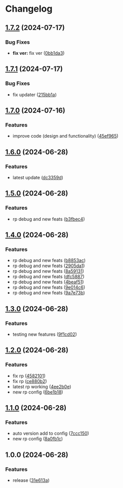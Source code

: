 # Changelog

## [1.7.2](https://github.com/LupuC/elixio_uninstaller/compare/v1.7.1...v1.7.2) (2024-07-17)


### Bug Fixes

* **fix ver:** fix ver ([0bb1da3](https://github.com/LupuC/elixio_uninstaller/commit/0bb1da328e220c5d5ac601e8c1ac3cf308f69f20))

## [1.7.1](https://github.com/LupuC/elixio_uninstaller/compare/v1.7.0...v1.7.1) (2024-07-17)


### Bug Fixes

* fix updater ([215bb1a](https://github.com/LupuC/elixio_uninstaller/commit/215bb1aa1e0bbf386d9c3ceb10de8815da9af25b))

## [1.7.0](https://github.com/LupuC/elixio_uninstaller/compare/v1.6.0...v1.7.0) (2024-07-16)


### Features

* improve code (design and functionality) ([45ef965](https://github.com/LupuC/elixio_uninstaller/commit/45ef96584a978bd7738fc7e62942df6b49cfa6e0))

## [1.6.0](https://github.com/LupuC/elixio_uninstaller/compare/v1.5.0...v1.6.0) (2024-06-28)


### Features

* latest update ([dc3359d](https://github.com/LupuC/elixio_uninstaller/commit/dc3359d6f0308351d0b6dd2eae41d07b604e384b))

## [1.5.0](https://github.com/LupuC/elixio_uninstaller/compare/v1.4.0...v1.5.0) (2024-06-28)


### Features

* rp debug and new feats ([b3fbec4](https://github.com/LupuC/elixio_uninstaller/commit/b3fbec4921da25bf57485417d06413850e6fea9a))

## [1.4.0](https://github.com/LupuC/elixio_uninstaller/compare/v1.3.0...v1.4.0) (2024-06-28)


### Features

* rp debug and new feats ([b8853ac](https://github.com/LupuC/elixio_uninstaller/commit/b8853ac87223fd495dc8e6dcd0b94655a22dd1ea))
* rp debug and new feats ([2905da1](https://github.com/LupuC/elixio_uninstaller/commit/2905da1b6e464012d0590931bd8289d4bb60c803))
* rp debug and new feats ([8a59131](https://github.com/LupuC/elixio_uninstaller/commit/8a59131ffff2c2614ec9e0d79cdedf410cdb2652))
* rp debug and new feats ([dfc5887](https://github.com/LupuC/elixio_uninstaller/commit/dfc5887012c90fb1f49d81501b65ec036d4a8eba))
* rp debug and new feats ([4beaf51](https://github.com/LupuC/elixio_uninstaller/commit/4beaf5185cf4d052a71c4b3acc77924b5b6ebcc2))
* rp debug and new feats ([9e014c6](https://github.com/LupuC/elixio_uninstaller/commit/9e014c6572900ccf82565df2e41ac85d4a31d313))
* rp debug and new feats ([9a7e73b](https://github.com/LupuC/elixio_uninstaller/commit/9a7e73b4b4cb67e73b97c31bc261d5830d453631))

## [1.3.0](https://github.com/LupuC/elixio_uninstaller/compare/v1.2.0...v1.3.0) (2024-06-28)


### Features

* testing new features ([9f1cd02](https://github.com/LupuC/elixio_uninstaller/commit/9f1cd020fcd4049a0f747acb88c8f58412aaa8fc))

## [1.2.0](https://github.com/LupuC/elixio_uninstaller/compare/v1.1.0...v1.2.0) (2024-06-28)


### Features

* fix rp ([4582101](https://github.com/LupuC/elixio_uninstaller/commit/45821014faffc20511af785546d7338d44904c53))
* fix rp ([ce880b2](https://github.com/LupuC/elixio_uninstaller/commit/ce880b2279aa8bccba449de7765a087eca5a6847))
* latest rp working ([4ee2b0e](https://github.com/LupuC/elixio_uninstaller/commit/4ee2b0e406818cec863dddfe4dae3c5fc09a9738))
* new rp config ([6be1b18](https://github.com/LupuC/elixio_uninstaller/commit/6be1b185d1296702541ced0e2a00a5a755b8ad61))

## [1.1.0](https://github.com/LupuC/elixio_uninstaller/compare/v1.0.0...v1.1.0) (2024-06-28)


### Features

* auto version add to config ([7ccc150](https://github.com/LupuC/elixio_uninstaller/commit/7ccc150e958b27ec3a4b92cfff0b2194fd13b08d))
* new rp config ([8a0fb1c](https://github.com/LupuC/elixio_uninstaller/commit/8a0fb1c0f280b23cfc138052a169188fb6efbb77))

## 1.0.0 (2024-06-28)


### Features

* release ([31e613a](https://github.com/LupuC/elixio_uninstaller/commit/31e613a7249aed6281069facf760e0519b6a7082))

